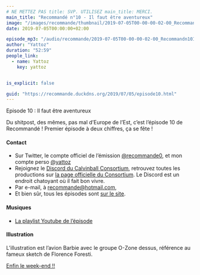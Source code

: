 ```yaml
---
# NE METTEZ PAS title: SVP. UTILISEZ main_title: MERCI.
main_title: "Recommandé n°10 - Il faut être aventureux"
image: "/images/recommande/thumbnail/2019-07-05T00-00-00-02-00_Recommandn10Ilfauttreaventureux.jpg"
date: 2019-07-05T00:00:00+02:00

episode_mp3: "/audio/recommande/2019-07-05T00-00-00-02-00_Recommandn10Ilfauttreaventureux.mp3"
author: "Yattoz"
duration: "52:59"
people_link: 
  - name: Yattoz
    key: yattoz


is_explicit: false

guid: "https://recommande.duckdns.org/2019/07/05/episode10.html"
---
```


<PodcastHeader/>

<!-- ECRIRE LA DESCRIPTION DE L'EPISODE SOUS CETTE LIGNE -->


 Episode 10 : Il faut être aventureux 

<p>Du shitpost, des mêmes, pas mal d’Europe de l’Est, c’est l’épisode 10 de Recommandé ! Premier épisode à deux chiffres, ça se fête !</p>

<h4>Contact</h4>

<ul>
  <li>Sur Twitter, le compte officiel de l’émission <a href="https://twitter.com/recommande0" rel="nofollow">@recommande0</a>, et mon compte perso <a href="https://twitter.com/yattoz" rel="nofollow">@yattoz</a></li>
  <li>Rejoignez le <a href="https://discord.gg/4RnA9v7" rel="nofollow">Discord du Calvinball Consortium</a>, retrouvez toutes les productions sur <a href="https://calvinballradio.wordpress.com/" rel="nofollow">la page officielle du Consortium</a>. Le Discord est un endroit chatoyant où il fait bon vivre.</li>
  <li>Par e-mail, à <a href="mailto:recommande@hotmail.com" rel="nofollow">recommande@hotmail.com</a>,</li>
  <li>Et bien sûr, tous les épisodes sont <a href="https://recommande.duckdns.org" rel="nofollow">sur le site</a>.</li>
</ul>

<h4>Musiques</h4>

<ul>
  <li><a href="https://www.youtube.com/playlist?list=PLNjXbZkItxtbuf5snKpVAJIl0k980hq4_" rel="nofollow">La playlist Youtube de l’épisode</a></li>
</ul>

<h4>Illustration</h4>

<p>L’illustration est l’avion Barbie avec le groupe O-Zone dessus, référence au fameux sketch de Florence Foresti.</p>

<p><a href="https://www.youtube.com/watch?v=vpYkz5WU1Vg" rel="nofollow">Enfin le week-end !!</a></p>


